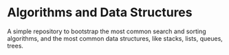 # Algorithms and Data Structures
A simple repository to bootstrap the most common search and sorting algorithms, and the most common data structures, like stacks, lists, queues, trees.
